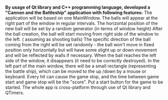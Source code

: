 **By usage of Qt library and C++ programming language, developed a "Cannon and the Battleship"  application with following features:**
The application will be based on one MainWindow.
The balls will appear at the right part of the window in regular intervals. 
The horizontal position of the new ball will be set by a random generator (in terms of window height)
After the ball creation, the ball will start moving from right side of the window to the left. ( assuming as shooting balls)
The specific direction of the ball coming from the right will be set randomly - the ball won't move in fixed position only horizontally but will have some slight up or down movement and will be reflected by walls if necessary. 
When the ball reaches the  left side of the window, it disappears (it need to be correctly destroyed).
In the left part of the main window, there will be a small rectangle (representing the battle ship), which can be moved to the up /down by a mouse or keyboard.
Every hit can cause the game stop, and the time between game start and game stop will be the "score".
Put a start button for the game to be started.
The whole app is cross-platform through use of Qt library and QTimers.
